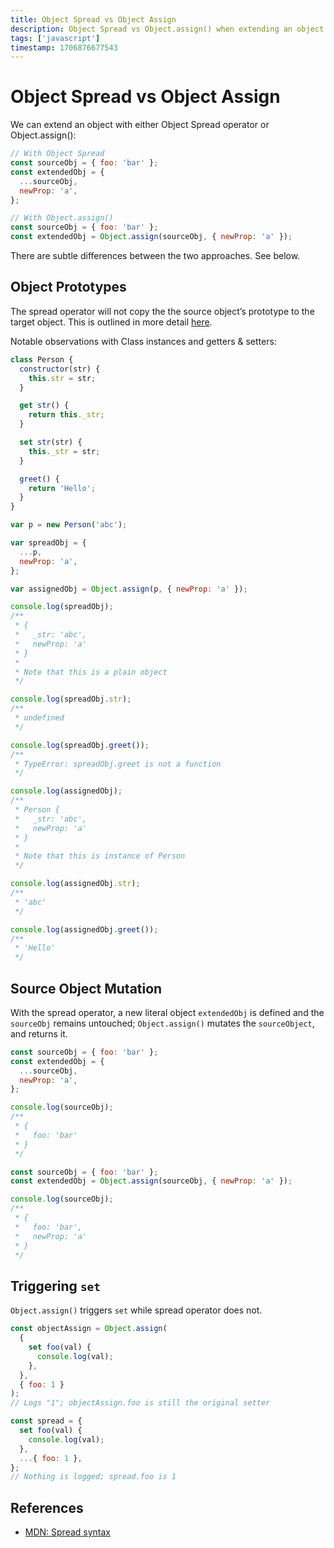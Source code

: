 ```yaml
---
title: Object Spread vs Object Assign
description: Object Spread vs Object.assign() when extending an object
tags: ['javascript']
timestamp: 1706876677543
---
```


# Object Spread vs Object Assign

We can extend an object with either Object Spread operator or Object.assign():

```js
// With Object Spread
const sourceObj = { foo: 'bar' };
const extendedObj = {
  ...sourceObj,
  newProp: 'a',
};
```

```js
// With Object.assign()
const sourceObj = { foo: 'bar' };
const extendedObj = Object.assign(sourceObj, { newProp: 'a' });
```

There are subtle differences between the two approaches. See below.

## Object Prototypes

The spread operator will not copy the the source object’s prototype to the target object. This is outlined in more detail [here](https://stackoverflow.com/questions/32925460/object-spread-vs-object-assign/54300191#54300191).

Notable observations with Class instances and getters & setters:

```js
class Person {
  constructor(str) {
    this.str = str;
  }

  get str() {
    return this._str;
  }

  set str(str) {
    this._str = str;
  }

  greet() {
    return 'Hello';
  }
}

var p = new Person('abc');

var spreadObj = {
  ...p,
  newProp: 'a',
};

var assignedObj = Object.assign(p, { newProp: 'a' });

console.log(spreadObj);
/**
 * {
 *   _str: 'abc',
 *   newProp: 'a'
 * }
 *
 * Note that this is a plain object
 */

console.log(spreadObj.str);
/**
 * undefined
 */

console.log(spreadObj.greet());
/**
 * TypeError: spreadObj.greet is not a function
 */

console.log(assignedObj);
/**
 * Person {
 *   _str: 'abc',
 *   newProp: 'a'
 * }
 *
 * Note that this is instance of Person
 */

console.log(assignedObj.str);
/**
 * 'abc'
 */

console.log(assignedObj.greet());
/**
 * 'Hello'
 */
```

## Source Object Mutation

With the spread operator, a new literal object `extendedObj` is defined and the `sourceObj` remains untouched; `Object.assign()` mutates the `sourceObject`, and returns it.

```js
const sourceObj = { foo: 'bar' };
const extendedObj = {
  ...sourceObj,
  newProp: 'a',
};

console.log(sourceObj);
/**
 * {
 *   foo: 'bar'
 * }
 */
```

```js
const sourceObj = { foo: 'bar' };
const extendedObj = Object.assign(sourceObj, { newProp: 'a' });

console.log(sourceObj);
/**
 * {
 *   foo: 'bar',
 *   newProp: 'a'
 * }
 */
```

## Triggering `set`

`Object.assign()` triggers `set` while spread operator does not.

```js
const objectAssign = Object.assign(
  {
    set foo(val) {
      console.log(val);
    },
  },
  { foo: 1 }
);
// Logs "1"; objectAssign.foo is still the original setter

const spread = {
  set foo(val) {
    console.log(val);
  },
  ...{ foo: 1 },
};
// Nothing is logged; spread.foo is 1
```

## References

- [MDN: Spread syntax](https://developer.mozilla.org/en-US/docs/Web/JavaScript/Reference/Operators/Spread_syntax#spread_in_object_literals)

<PostDate />
<PageTags />
